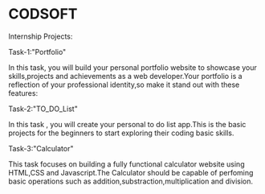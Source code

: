 # CODSOFT
Internship Projects:

Task-1:"Portfolio"

In this task, you will build your personal portfolio website to showcase your skills,projects and achievements as a web developer.Your portfolio is a reflection of your professional identity,so make it stand out with these features:

Task-2:"TO_DO_List"

In this task , you will create your personal to do list app.This is the basic projects for the beginners to start exploring their coding  basic skills.

Task-3:"Calculator"

This task focuses on building a fully functional calculator website using HTML,CSS and Javascript.The Calculator should be capable of perfoming basic operations such as addition,substraction,multiplication and division.
